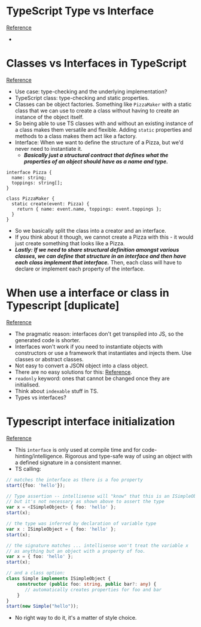 # TypeScript Type vs Interface
[Reference](https://www.educba.com/typescript-type-vs-interface/)

-



# Classes vs Interfaces in TypeScript
[Reference](https://ultimatecourses.com/blog/classes-vs-interfaces-in-typescript)

- Use case: type-checking and the underlying implementation?
- TypeScript class: type-checking and static properties.
- Classes can be object factories. Something like `PizzaMaker` with a static class that we can use to create a class without having to create an instance of the object itself.
- So being able to use TS classes with and without an existing instance of a class makes them versatile and flexible. Adding `static` properties and methods to a class makes them act like a factory.
- Interface: When we want to define the structure of a Pizza, but we'd never need to instantiate it.
  - ***Basically just a structural contract that defines what the properties of an object should have as a name and type.***

```
interface Pizza {
  name: string;
  toppings: string[];
}

class PizzaMaker {
  static create(event: Pizza) {
    return { name: event.name, toppings: event.toppings };
  }
}
```

- So we basically split the class into a creator and an interface.
- If you think about it though, we cannot create a Pizza with this - it would just create something that looks like a Pizza.
- ***Lastly: If we need to share structural definition amongst various classes, we can define that structure in an interface and then have each class implement that interface.*** Then, each class will have to declare or implement each property of the interface.

# When use a interface or class in Typescript [duplicate]
[Reference](https://stackoverflow.com/questions/51716808/when-use-a-interface-or-class-in-typescript)

- The pragmatic reason: interfaces don't get transpiled into JS, so the generated code is shorter.
- Interfaces won't work if you need to instantiate objects with constructors or use a framework that instantiates and injects them. Use classes or abstract classes.
- Not easy to convert a JSON object into a class object.
- There are no easy solutions for this: [Reference](https://stackoverflow.com/questions/22885995/how-do-i-initialize-a-typescript-object-with-a-json-object).
- `readonly` keyword: ones that cannot be changed once they are initialised.
- Think about `indexable` stuff in TS.
- Types vs interfaces?

# Typescript interface initialization
[Reference](https://stackoverflow.com/questions/23412033/typescript-interface-initialization)

- This `interface` is only used at compile time and for code-hinting/intelligence. Rigorous and type-safe way of using an object with a defined signature in a consistent manner.
- TS calling:

``` typescript
// matches the interface as there is a foo property
start({foo: 'hello'});

// Type assertion -- intellisense will "know" that this is an ISimpleObject
// but it's not necessary as shown above to assert the type
var x = <ISimpleObject> { foo: 'hello' };
start(x);

// the type was inferred by declaration of variable type
var x : ISimpleObject = { foo: 'hello' };
start(x);

// the signature matches ... intellisense won't treat the variable x
// as anything but an object with a property of foo.
var x = { foo: 'hello' };
start(x);

// and a class option:
class Simple implements ISimpleObject {
    constructor (public foo: string, public bar?: any) {
       // automatically creates properties for foo and bar
    }
}
start(new Simple("hello"));
```

- No right way to do it, it's a matter of style choice.
